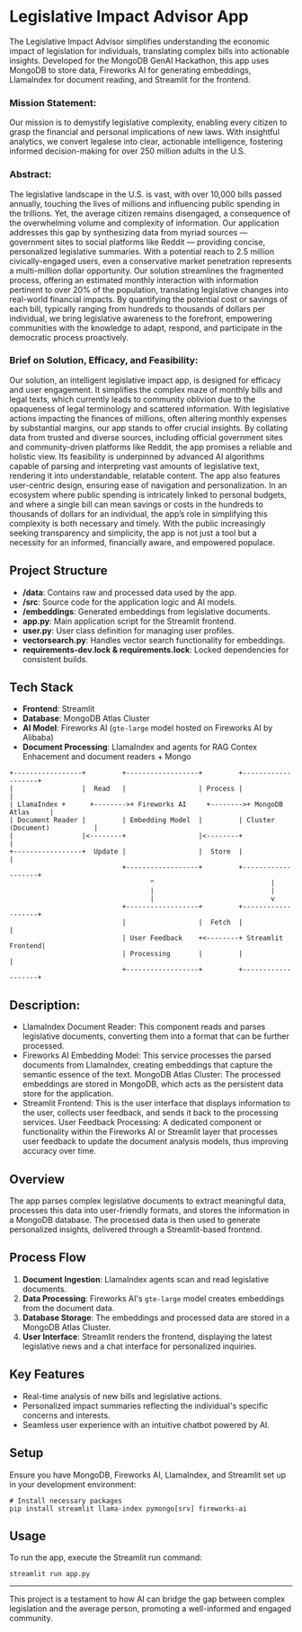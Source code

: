 


# Legislative Impact Advisor App

The Legislative Impact Advisor simplifies understanding the economic impact of legislation for individuals, translating complex bills into actionable insights. Developed for the MongoDB GenAI Hackathon, this app uses MongoDB to store data, Fireworks AI for generating embeddings, LlamaIndex for document reading, and Streamlit for the frontend.

### Mission Statement:
Our mission is to demystify legislative complexity, enabling every citizen to grasp the financial and personal implications of new laws. With insightful analytics, we convert legalese into clear, actionable intelligence, fostering informed decision-making for over 250 million adults in the U.S.

### Abstract:
The legislative landscape in the U.S. is vast, with over 10,000 bills passed annually, touching the lives of millions and influencing public spending in the trillions. Yet, the average citizen remains disengaged, a consequence of the overwhelming volume and complexity of information. Our application addresses this gap by synthesizing data from myriad sources — government sites to social platforms like Reddit — providing concise, personalized legislative summaries. With a potential reach to 2.5 million civically-engaged users, even a conservative market penetration represents a multi-million dollar opportunity. Our solution streamlines the fragmented process, offering an estimated monthly interaction with information pertinent to over 20% of the population, translating legislative changes into real-world financial impacts. By quantifying the potential cost or savings of each bill, typically ranging from hundreds to thousands of dollars per individual, we bring legislative awareness to the forefront, empowering communities with the knowledge to adapt, respond, and participate in the democratic process proactively.

### Brief on Solution, Efficacy, and Feasibility:
Our solution, an intelligent legislative impact app, is designed for efficacy and user engagement. It simplifies the complex maze of monthly bills and legal texts, which currently leads to community oblivion due to the opaqueness of legal terminology and scattered information. With legislative actions impacting the finances of millions, often altering monthly expenses by substantial margins, our app stands to offer crucial insights. By collating data from trusted and diverse sources, including official government sites and community-driven platforms like Reddit, the app promises a reliable and holistic view. Its feasibility is underpinned by advanced AI algorithms capable of parsing and interpreting vast amounts of legislative text, rendering it into understandable, relatable content. The app also features user-centric design, ensuring ease of navigation and personalization. In an ecosystem where public spending is intricately linked to personal budgets, and where a single bill can mean savings or costs in the hundreds to thousands of dollars for an individual, the app’s role in simplifying this complexity is both necessary and timely. With the public increasingly seeking transparency and simplicity, the app is not just a tool but a necessity for an informed, financially aware, and empowered populace.
## Project Structure

- **/data**: Contains raw and processed data used by the app.
- **/src**: Source code for the application logic and AI models.
- **/embeddings**: Generated embeddings from legislative documents.
- **app.py**: Main application script for the Streamlit frontend.
- **user.py**: User class definition for managing user profiles.
- **vectorsearch.py**: Handles vector search functionality for embeddings.
- **requirements-dev.lock & requirements.lock**: Locked dependencies for consistent builds.

## Tech Stack

- **Frontend**: Streamlit
- **Database**: MongoDB Atlas Cluster
- **AI Model**: Fireworks AI (`gte-large` model hosted on Fireworks AI by Alibaba)
- **Document Processing**: LlamaIndex  and agents for RAG Contex Enhacement and document readers + Mongo
```
+-----------------+         +------------------+         +-------------------+
|                 |  Read   |                  | Process |                   |
| LlamaIndex +      +-------->+ Fireworks AI     +-------->+ MongoDB Atlas     |
| Document Reader |         | Embedding Model  |         | Cluster (Document)           |
|                 |<--------+                  |<--------+                   |
+-----------------+  Update |                  |  Store  |                   |
                            +------------------+         +-------------------+
                                   ^                             |
                                   |                             |
                                   |                             v
                            +------------------+         +-------------------+
                            |                  |  Fetch  |                   |
                            | User Feedback    +<--------+ Streamlit Frontend|
                            | Processing       |         |                   |
                            +------------------+         +-------------------+

```
## Description:
- LlamaIndex Document Reader: This component reads and parses legislative documents, converting them into a format that can be further processed.
- Fireworks AI Embedding Model: This service processes the parsed documents from LlamaIndex, creating embeddings that capture the semantic essence of the text.
MongoDB Atlas Cluster: The processed embeddings are stored in MongoDB, which acts as the persistent data store for the application.
- Streamlit Frontend: This is the user interface that displays information to the user, collects user feedback, and sends it back to the processing services.
User Feedback Processing: A dedicated component or functionality within the Fireworks AI or Streamlit layer that processes user feedback to update the document analysis models, thus improving accuracy over time.

## Overview

The app parses complex legislative documents to extract meaningful data, processes this data into user-friendly formats, and stores the information in a MongoDB database. The processed data is then used to generate personalized insights, delivered through a Streamlit-based frontend.

## Process Flow

1. **Document Ingestion**: LlamaIndex agents scan and read legislative documents.
2. **Data Processing**: Fireworks AI's `gte-large` model creates embeddings from the document data.
3. **Database Storage**: The embeddings and processed data are stored in a MongoDB Atlas Cluster.
4. **User Interface**: Streamlit renders the frontend, displaying the latest legislative news and a chat interface for personalized inquiries.

## Key Features

- Real-time analysis of new bills and legislative actions.
- Personalized impact summaries reflecting the individual's specific concerns and interests.
- Seamless user experience with an intuitive chatbot powered by AI.

## Setup

Ensure you have MongoDB, Fireworks AI, LlamaIndex, and Streamlit set up in your development environment:

```shell
# Install necessary packages
pip install streamlit llama-index pymongo[srv] fireworks-ai
```

## Usage

To run the app, execute the Streamlit run command:

```shell
streamlit run app.py
```

---

This project is a testament to how AI can bridge the gap between complex legislation and the average person, promoting a well-informed and engaged community.

